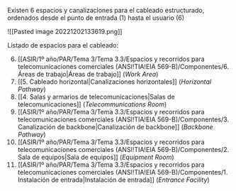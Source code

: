 Existen 6 espacios y canalizaciones para el cableado estructurado, ordenados desde el punto de entrada (1) hasta el usuario (6)

![[Pasted image 20221202133619.png]]

Listado de espacios para el cableado:

6) [[ASIR/1º año/PAR/Tema 3/Tema 3.3/Espacios y recorridos para telecomunicaciones comerciales (ANSI!TIA!EIA 569-B)/Componentes/6. Áreas de trabajo|Áreas de trabajo]] (*Work Area*) 
5) [[5. Cableado horizontal|Canalizaciones horizontales]] (*Horizontal Pathway*)
4) [[4. Salas y armarios de telecomunicaciones|Salas de telecomunicaciones]] (*Telecommunications Room*)
3) [[ASIR/1º año/PAR/Tema 3/Tema 3.3/Espacios y recorridos para telecomunicaciones comerciales (ANSI!TIA!EIA 569-B)/Componentes/3. Canalización de backbone|Canalización de backbone]] (*Backbone Pathway*)
2) [[ASIR/1º año/PAR/Tema 3/Tema 3.3/Espacios y recorridos para telecomunicaciones comerciales (ANSI!TIA!EIA 569-B)/Componentes/2. Sala de equipos|Sala de equipos]] (*Equipment Room*)
1) [[ASIR/1º año/PAR/Tema 3/Tema 3.3/Espacios y recorridos para telecomunicaciones comerciales (ANSI!TIA!EIA 569-B)/Componentes/1. Instalación de entrada|Instalación de entrada]] (*Entrance Facility*) 